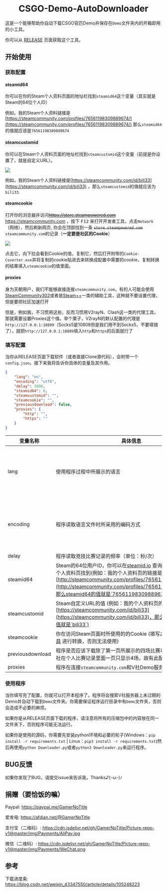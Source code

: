 <div align='center'>
    <h1>CSGO-Demo-AutoDownloader</h1>
</div>

这是一个能够帮助你自动下载CSGO官匹Demo并保存在`Demo`文件夹内的开箱即用的小工具。

你可以从 [RELEASE](https://github.com/GamerNoTitle/CSGO-Demo-AutoDownloader/releases) 页面获取这个工具。

## 开始使用

### 获取配置

#### steamid64

你可以在你的Steam个人资料页面的地址栏找到`steamid64`这个变量（其实就是Steam的64位个人ID）

例如，我的Steam个人资料链接是[https://steamcommunity.com/profiles/76561198309889674/](https://steamcommunity.com/profiles/76561198309889674/) 那么`steamid64`的值就应该是`76561198309889674`

#### steamcustomid

你可以在Steam个人资料页面的地址栏找到`steamcustomid`这个变量（前提是你设置了，就是自定义URL）。

![](https://user-images.githubusercontent.com/28426291/124484129-ab840900-dddd-11eb-83dc-523c59492448.png)

例如，我的Steam个人资料链接是[https://steamcommunity.com/id/bili33](https://steamcommunity.com/id/bili33) ，那么`steamcustomid`的值就应该为`bili33`.

#### steamcookie

打开你的浏览器并访问~~https://store.steampowered.com~~ https://steamcommunity.com ，按下 <kbd>F12</kbd> 来打开开发者工具，点击`Network`（网络），然后刷新网页, 你会在顶部找到一条 ~~`store.steampowered.com`~~ `steamcommunity.com`的记录（**一定要是社区的Cookie**）

![](https://user-images.githubusercontent.com/28426291/124483233-ae322e80-dddc-11eb-82a3-09e3e479073e.png)

点击它，向下拉会看到Cookie的值，复制它，然后打开附带的`Cookie-Coverter.exe`并将复制的cookie贴进去来转换成配置中需要的cookie，复制转换的结果填入`steamcookie`的值里面。 

#### proxies

身为天朝用户，我们不能够直接连接`steamcommunity.com`，有的人可能会使用[SteamCommunity302](https://www.dogfight360.com/blog/686/)或者是[Steam++](https://steampp.net/)一类的辅助工具，这种就不要设置代理，但是要把社区加速打开

但是，例如我，不习惯用这些，反而习惯用V2rayN、Clash这一类的代理工具，那就需要设置Proxies这个值。举个栗子，V2rayN的默认配置的代理是`http://127.0.0.1:10809`（Socks5是10808但是我们用不到Socks5，不要填错了），就把`http://127.0.0.1:10809`填入`http`和`https`的后面就行了

### 填写配置

当你从RELEASE页面下载软件（或者直接Clone源代码），会附带一个`config.json`。接下来我将告诉你具体的变量及其作用。

```json
{
    "lang": "en",
    "encoding": "utf8",
    "delay": 3600,
    "steamid64": 0,
    "steamcustomid": "",
    "steamcookie": "",
    "previousdownload": false,
    "proxies": {
        "http": "",
        "https": ""
    }
}

```

| 变量名称         | 具体信息                                                     | 必需                                                 | 变量类型                                                     |
| ---------------- | ------------------------------------------------------------ | ---------------------------------------------------- | ------------------------------------------------------------ |
| lang             | 使用程序过程中所展示的语言                                   | √                                                    | 字符串，但是填写的内容应该能够在`i18n`文件夹找到对应的文件，中文用户请填写`zh-cn` |
| encoding         | 程序读取语言文件时所采用的编码方式                           | √                                                    | 一般来说直接填`utf8`就可以了，也可以填其他的编码方式（但是可能会造成无法读取的问题） |
| delay            | 程序读取竞技比赛记录的频率（单位：秒/次）                    | √                                                    | 大于0的整数                                                  |
| steamid64        | Steam的64位用户ID，你可以在[steamid.io](https://steamid.io/) 查询，也可以在自己的个人资料页找到(例如：我的个人资料页的链接是[http://steamcommunity.com/profiles/76561198309889674](http://steamcommunity.com/profiles/76561198309889674)，那么steamid64的值就是`76561198309889674`) | × (如果填写了`steamcustomid`，可以不填，保留默认值0) | 整数                                                         |
| steamcustomid    | Steam自定义URL的值 (例如：我的个人资料页的链接是[https://steamcommunity.com/id/bili33](https://steamcommunity.com/id/bili33)，那么steamcustomid的值就是`bili33`) | × (如果此处不填，那么`steamid64`必填)                | 字符串                                                       |
| steamcookie      | 你在访问Steam页面时所使用的的Cookie (填写之前一定要用 [转换工具](https://github.com/GamerNoTitle/CSGO-Demo-AutoDownloader/releases/tag/CookieCoverter) 进行转换，否则无法使用) | √                                                    | 字符串                                                       |
| previousdownload | 程序是否应该下载除了第一页所展示的四场比赛以外的比赛（因为V社在个人比赛记录里面一页只显示4场，故有此配置项） | ×                                                    | 布尔型（true/false）                                         |
| proxies          | 程序在连接`steamcommunity.com`和V社Demo服务器时使用的代理    | ×                                                    | 字符串                                                       |

### 使用程序

当你填写完了配置，你就可以打开本程序了。程序将会搜索V社服务器上未过期的Demo并自动下载到`Demo`文件夹。你需要保证程序运行目录中有`Demo`文件夹，否则会造成不必要的麻烦。

如果你是从RELEASE页面下载的程序，请注意将所有的压缩包中的内容放在同一文件夹下，否则程序可能无法运行。

如果你是使用的源码，你需要先安装python环境和必要的轮子(Windows：`pip install -r requirements.txt` | Linux：`pip3 install -r requirements.txt`)然后再使用`python Downloader.py`或者`python3 Downloader.py`来运行程序。

## BUG反馈

如果你发现了BUG，请提交issue来告诉我，Thanks♪(･ω･)ﾉ

## 捐赠（要恰饭的嘛）

Paypal: https://paypal.me/GamerNoTitle

爱发电: https://afdian.net/@GamerNoTitle

支付宝（二维码）: https://cdn.jsdelivr.net/gh/GamerNoTitle/Picture-repo-v1@master/img/Payments/AliPay.jpg

微信（二维码）: https://cdn.jsdelivr.net/gh/GamerNoTitle/Picture-repo-v1@master/img/Payments/WeChat.png

## 参考

下载进度条: https://blog.csdn.net/weixin_43347550/article/details/105248223
